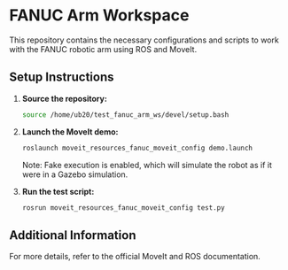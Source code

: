 # FANUC Arm Workspace

This repository contains the necessary configurations and scripts to work with the FANUC robotic arm using ROS and MoveIt.

## Setup Instructions

1. **Source the repository:**

    ```bash
    source /home/ub20/test_fanuc_arm_ws/devel/setup.bash
    ```

2. **Launch the MoveIt demo:**

    ```bash
    roslaunch moveit_resources_fanuc_moveit_config demo.launch
    ```

    Note: Fake execution is enabled, which will simulate the robot as if it were in a Gazebo simulation.

3. **Run the test script:**

    ```bash
    rosrun moveit_resources_fanuc_moveit_config test.py
    ```

## Additional Information

For more details, refer to the official MoveIt and ROS documentation.
